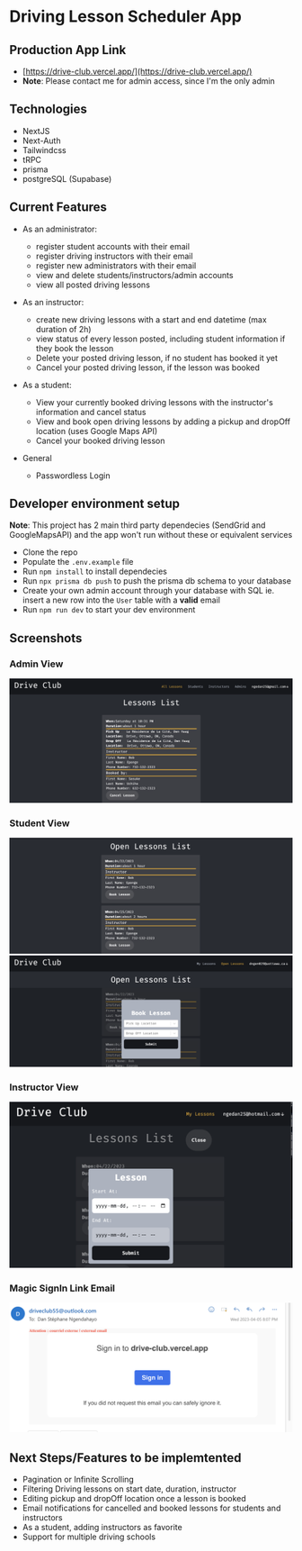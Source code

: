 # Driving Lesson Scheduler App

## Production App Link
- [https://drive-club.vercel.app/](https://drive-club.vercel.app/)
- **Note**: Please contact me for admin access, since I'm the only admin

## Technologies
- NextJS
- Next-Auth
- Tailwindcss
- tRPC
- prisma
- postgreSQL (Supabase)


## Current Features
- As an administrator:
    - register student accounts with their email
    - register driving instructors with their email
    - register new administrators with their email
    - view and delete students/instructors/admin accounts
    - view all posted driving lessons

- As an instructor:
    - create new driving lessons with a start and end datetime (max duration of 2h)
    - view status of every lesson posted, including student information if they book the lesson
    - Delete your posted driving lesson, if no student has booked it yet
    - Cancel your posted driving lesson, if the lesson was booked

- As a student:
    - View your currently booked driving lessons with the instructor's information and cancel status
    - View and book open driving lessons by adding a pickup and dropOff location (uses Google Maps API)
    - Cancel your booked driving lesson

- General
    - Passwordless Login

## Developer environment setup
**Note**: This project has 2 main third party dependecies (SendGrid and GoogleMapsAPI) and the app won't run without these or equivalent services
- Clone the repo
- Populate the `.env.example` file
- Run `npm install` to install dependecies
- Run `npx prisma db push` to push the prisma db schema to your database
- Create your own admin account through your database with SQL ie. insert a new row into the `User` table with a **valid** email
- Run `npm run dev` to start your dev environment

## Screenshots
### Admin View
 ![](./docs/img1.png)
### Student View
 ![](./docs/img3.png)
 ![](./docs/img4.png)
 ### Instructor View
 ![](./docs/img5.png)
### Magic SignIn Link Email
 ![](./docs/img2.png)

 ## Next Steps/Features to be implemtented
 - Pagination or Infinite Scrolling
 - Filtering Driving lessons on start date, duration, instructor
 - Editing pickup and dropOff location once a lesson is booked
 - Email notifications for cancelled and booked lessons for students and instructors
 - As a student, adding instructors as favorite 
 - Support for multiple driving schools
